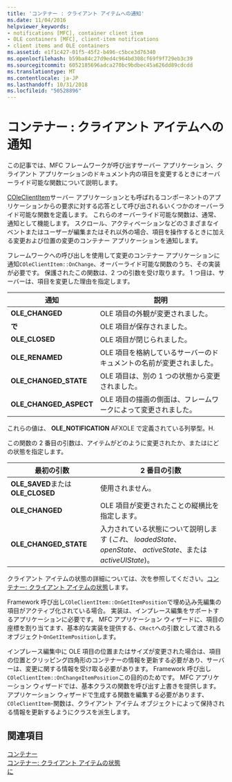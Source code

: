 ```yaml
---
title: 'コンテナー : クライアント アイテムへの通知'
ms.date: 11/04/2016
helpviewer_keywords:
- notifications [MFC], container client item
- OLE containers [MFC], client-item notifications
- client items and OLE containers
ms.assetid: e1f1c427-01f5-45f2-b496-c5bce3d76340
ms.openlocfilehash: b59ba84c27d9ed4c964bd308cf69f9f729eb3c39
ms.sourcegitcommit: 6052185696adca270bc9bdbec45a626dd89cdcdd
ms.translationtype: MT
ms.contentlocale: ja-JP
ms.lasthandoff: 10/31/2018
ms.locfileid: "50528896"
---
```

# <a name="containers-client-item-notifications"></a>コンテナー : クライアント アイテムへの通知

この記事では、MFC フレームワークが呼び出すサーバー アプリケーション、クライアント アプリケーションのドキュメント内の項目を変更するときにオーバーライド可能な関数について説明します。

[COleClientItem](../mfc/reference/coleclientitem-class.md)サーバー アプリケーションとも呼ばれるコンポーネントのアプリケーションからの要求に対する応答として呼び出されるいくつかのオーバーライド可能な関数を定義します。 これらのオーバーライド可能な関数は、通常、通知として機能します。 スクロール、アクティベーションなどのさまざまなイベントまたはユーザーが編集またはそれ以外の場合、項目を操作するときに加える変更および位置の変更のコンテナー アプリケーションを通知します。

フレームワークへの呼び出しを使用して変更のコンテナー アプリケーションに通知`COleClientItem::OnChange`、オーバーライド可能な関数のうち、その実装が必要です。 保護されたこの関数は、2 つの引数を受け取ります。 1 つ目は、サーバーは、項目を変更した理由を指定します。

|通知|説明|
|------------------|-------------|
|**OLE_CHANGED**|OLE 項目の外観が変更されました。|
|**で**|OLE 項目が保存されました。|
|**OLE_CLOSED**|OLE 項目が閉じられました。|
|**OLE_RENAMED**|OLE 項目を格納しているサーバーのドキュメントの名前が変更されました。|
|**OLE_CHANGED_STATE**|OLE 項目は、別の 1 つの状態から変更されました。|
|**OLE_CHANGED_ASPECT**|OLE 項目の描画の側面は、フレームワークによって変更されました。|

これらの値は、 **OLE_NOTIFICATION** AFXOLE で定義されている列挙型。H.

この関数の 2 番目の引数は、アイテムがどのように変更されたか、またはにどの状態を指定します。

|最初の引数|2 番目の引数|
|----------------------------|---------------------|
|**OLE_SAVED**または**OLE_CLOSED**|使用されません。|
|**OLE_CHANGED**|OLE 項目が変更されたことの縦横比を指定します。|
|**OLE_CHANGED_STATE**|入力されている状態について説明します (*これ*、 *loadedState*、 *openState*、 *activeState*、または*activeUIState*)。|

クライアント アイテムの状態の詳細については、次を参照してください。[コンテナー: クライアント アイテムの状態](../mfc/containers-client-item-states.md)します。

Framework 呼び出し`COleClientItem::OnGetItemPosition`で埋め込み先編集の項目がアクティブ化されている場合。 実装は、インプレース編集をサポートするアプリケーションに必要です。 MFC アプリケーション ウィザードに、項目の座標を割り当てます、基本的な実装を提供する、`CRect`への引数として渡されるオブジェクト`OnGetItemPosition`します。

インプレース編集中に OLE 項目の位置またはサイズが変更された場合は、項目の位置とクリッピング四角形のコンテナーの情報を更新する必要があり、サーバーは、変更に関する情報を受け取る必要があります。 Framework 呼び出し`COleClientItem::OnChangeItemPosition`この目的のためです。 MFC アプリケーション ウィザードでは、基本クラスの関数を呼び出す上書きを提供します。 アプリケーション ウィザードで生成する関数を編集する必要があります、 `COleClientItem`-関数は、クライアント アイテム オブジェクトによって保持される情報を更新するようにクラスを派生します。

## <a name="see-also"></a>関連項目

[コンテナー](../mfc/containers.md)<br/>
[コンテナー: クライアント アイテムの状態](../mfc/containers-client-item-states.md)<br/>
[に](../mfc/reference/coleclientitem-class.md#onchangeitemposition)

